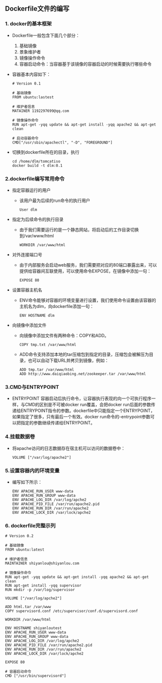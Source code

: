 ## Dockerfile文件的编写

### 1.	docker的基本框架

* Dockerfile一般包含下面几个部分：

  1. 基础镜像
  2. 景象维护者
  3. 镜像操作命令
  4. 容器启动命令：当容器基于该镜像的容器启动的时候需要执行哪些命令

* 容器基本内容如下：

  ```shell
  # Version 0.1

  # 基础镜像
  FROM ubuntu:lastest

  # 维护者信息
  MATAINER 1192297699@qq.com

  # 镜像操作命令
  RUN apt-get -yqq update && apt-get install -yqq apache2 && apt-get clean

  # 启动容器命令
  CMD["/usr/sbin/apachectl", "-D", "FOREGROUND"]
  ```

* 切换到dockerfile所在的目录，执行

  ```shell
  cd /home/dlm/tomcatiso
  docker build -t dlm:0.1
  ```

### 2.dockerfile编写常用命令 

* 指定容器运行的用户

  * 该用户最为后续的run命令的执行用户

    ```shell
    User dlm
    ```

* 指定为后续命令的执行目录

  * 由于我们需要运行的是一个静态网站，将启动后的工作目录切换到/var/www/html

    ```shell
    WORKDIR /var/www/html
    ```

* 对外连接端口号

  * 由于内部服务会启动web服务，我们需要把对应的80端口暴露出来，可以提供给容器间互联使用，可以使用命令EXPOSE，在镜像中添加一句：

    ```shell
    EXPOSE 80
    ```

* 设置容器主机名

  * ENV命令能够对容器的环境变量进行设置，我们使用命令设置由该容器的主机名为dlm，向dockerfile添加一句：

    ```shell
    ENV HOSTNAME dlm
    ```

* 向镜像中添加文件

  * 向镜像中添加文件有两种命令：COPY和ADD。

    ```shell
    COPY tmp.txt /var/www/html
    ```

  * ADD命令支持添加本地的tar压缩包到指定的目录，压缩包会被解压为目录，也可以自动下载URL并拷贝到镜像，例如：

    ```shell
    ADD tmp.tar /var/www/html
    ADD http://www.daiqiaobing.net/zookeeper.tar /var/www/html
    ```

### 3.CMD与ENTRYPOINT

* ENTRYPOINT 容器启动后执行命令，让容器执行表现的向一个可执行程序一样，与CMD的区别是不可被docker run覆盖，会把docker run后面的参数传递给ENTRYPOINT指令的参数。dockerfile中只能指定一个ENTRYPOINT，如果指定了很多，只有最后一个有效。docker run命令的-entrypoint参数可以把指定的参数继续传递给ENTRYPOINT。

### 4.挂载数据卷

* 将apache访问的日志数据存在宿主机可以访问的数据卷中：

  ```shell
  VOLUME ["/var/log/apache2"]
  ```

### 5.设置容器内的环境变量

* 编写如下所示：

  ```shell
  ENV APACHE_RUN_USER www-data
  ENV APACHE_RUN_GROUP www-data
  ENV APACHE_LOG_DIR /var/log/apche2
  ENV APACHE_PID_FILE /var/run/apache2.pid
  ENV APACHE_RUN_DIR /var/run/apache2
  ENV APACHE_LOCK_DIR /var/lock/apche2
  ```

### 6. dockerfile完整示列

```shell
# Version 0.2

# 基础镜像
FROM ubuntu:latest

# 维护者信息
MAINTAINER shiyanlou@shiyanlou.com

# 镜像操作命令
RUN apt-get -yqq update && apt-get install -yqq apache2 && apt-get clean
RUN apt-get install -yqq supervisor
RUN mkdir -p /var/log/supervisor

VOLUME ["/var/log/apche2"]

ADD html.tar /var/www
COPY supervisord.conf /etc/supervisor/conf.d/supervisord.conf

WORKDIR /var/www/html

ENV HOSTNAME shiyanloutest
ENV APACHE_RUN_USER www-data
ENV APACHE_RUN_GROUP www-data
ENV APACHE_LOG_DIR /var/log/apche2
ENV APACHE_PID_FILE /var/run/apache2.pid
ENV APACHE_RUN_DIR /var/run/apache2
ENV APACHE_LOCK_DIR /var/lock/apche2

EXPOSE 80

# 容器启动命令
CMD ["/usr/bin/supervisord"]
```















